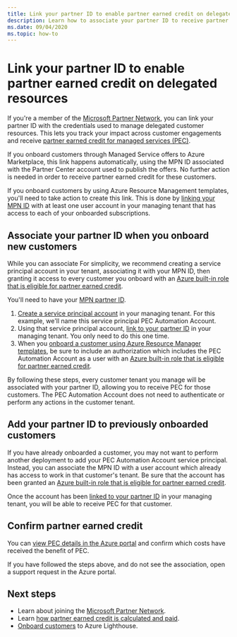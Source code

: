 ```yaml
---
title: Link your partner ID to enable partner earned credit on delegated resources
description: Learn how to associate your partner ID to receive partner earned credit on customer resources you manage through Azure Lighthouse.
ms.date: 09/04/2020
ms.topic: how-to
---
```


# Link your partner ID to enable partner earned credit on delegated resources

If you're a member of the [Microsoft Partner Network](https://partner.microsoft.com/), you can link your partner ID with the credentials used to manage delegated customer resources. This lets you track your impact across customer engagements and receive [partner earned credit for managed services (PEC)](/partner-center/partner-earned-credit).

If you onboard customers through Managed Service offers to Azure Marketplace, this link happens automatically, using the MPN ID associated with the Partner Center account used to publish the offers. No further action is needed in order to receive partner earned credit for these customers.

If you onboard customers by using Azure Resource Management templates, you'll need to take action to create this link. This is done by [linking your MPN ID](../../cost-management-billing/manage/link-partner-id.md) with at least one user account in your managing tenant that has access to each of your onboarded subscriptions.

## Associate your partner ID when you onboard new customers

While you can associate For simplicity, we recommend creating a service principal account in your tenant, associating it with your MPN ID, then granting it access to every customer you onboard with an [Azure built-in role that is eligible for partner earned credit](https://docs.microsoft.com/partner-center/azure-roles-perms-pec).

You'll need to have your [MPN partner ID](/partner-center/partner-center-account-setup#locate-your-mpn-id).

1. [Create a service principal account](../../active-directory/develop/howto-authenticate-service-principal-powershell.md) in your managing tenant. For this example, we'll name this service principal PEC Automation Account.
1. Using that service principal account, [link to your partner ID](../../cost-management-billing/manage/link-partner-id.md#link-to-a-partner-id) in your managing tenant. You only need to do this one time.
1. When you [onboard a customer using Azure Resource Manager templates](onboard-customer.md), be sure to include an authorization which includes the PEC Automation Account as a user with an [Azure built-in role that is eligible for partner earned credit](https://docs.microsoft.com/partner-center/azure-roles-perms-pec).

By following these steps, every customer tenant you manage will be associated with your partner ID, allowing you to receive PEC for those customers. The PEC Automation Account does not need to authenticate or perform any actions in the customer tenant.

## Add your partner ID to previously onboarded customers

If you have already onboarded a customer, you may not want to perform another deployment to add your PEC Automation Account service principal. Instead, you can associate the MPN ID with a user account which already has access to work in that customer's tenant. Be sure that the account has been granted an [Azure built-in role that is eligible for partner earned credit](https://docs.microsoft.com/partner-center/azure-roles-perms-pec).

Once the account has been [linked to your partner ID](../../cost-management-billing/manage/link-partner-id.md#link-to-a-partner-id) in your managing tenant, you will be able to receive PEC for that customer.

## Confirm partner earned credit

You can [view PEC details in the Azure portal](/partner-center/partner-earned-credit-explanation#azure-cost-management) and confirm which costs have received the benefit of PEC.

If you have followed the steps above, and do not see the association, open a support request in the Azure portal.

## Next steps

- Learn about joining the [Microsoft Partner Network](/partner-center/mpn-overview).
- Learn [how partner earned credit is calculated and paid](/partner-center/partner-earned-credit-explanation).
- [Onboard customers](onboard-customer.md) to Azure Lighthouse.
